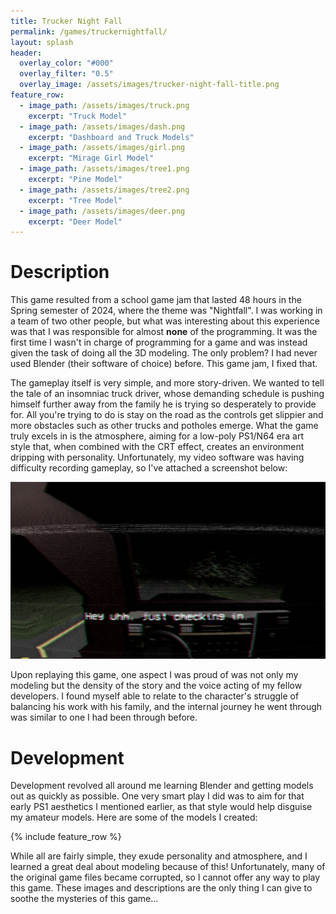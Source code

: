 ```yaml
---
title: Trucker Night Fall
permalink: /games/truckernightfall/
layout: splash
header:
  overlay_color: "#000"
  overlay_filter: "0.5"
  overlay_image: /assets/images/trucker-night-fall-title.png
feature_row:
  - image_path: /assets/images/truck.png
    excerpt: "Truck Model"
  - image_path: /assets/images/dash.png
    excerpt: "Dashboard and Truck Models"
  - image_path: /assets/images/girl.png
    excerpt: "Mirage Girl Model"
  - image_path: /assets/images/tree1.png
    excerpt: "Pine Model"
  - image_path: /assets/images/tree2.png
    excerpt: "Tree Model"
  - image_path: /assets/images/deer.png
    excerpt: "Deer Model"
---
```


# Description
This game resulted from a school game jam that lasted 48 hours in the Spring semester of 2024, where the theme was "Nightfall". I was working in a team of two other people, but what was interesting about this experience was that I was responsible for almost **none** of the programming. It was the first time I wasn't in charge of programming for a game and was instead given the task of doing all the 3D modeling. The only problem? I had never used Blender (their software of choice) before. This game jam, I fixed that.

The gameplay itself is very simple, and more story-driven. We wanted to tell the tale of an insomniac truck driver, whose demanding schedule is pushing himself further away from the family he is trying so desperately to provide for. All you're trying to do is stay on the road as the controls get slippier and more obstacles such as other trucks and potholes emerge. What the game truly excels in is the atmosphere, aiming for a low-poly PS1/N64 era art style that, when combined with the CRT effect, creates an environment dripping with personality. Unfortunately, my video software was having difficulty recording gameplay, so I've attached a screenshot below:

![Alt text](/assets/images/trucker-night-fall-title.png)

Upon replaying this game, one aspect I was proud of was not only my modeling but the density of the story and the voice acting of my fellow developers. I found myself able to relate to the character's struggle of balancing his work with his family, and the internal journey he went through was similar to one I had been through before.

# Development
Development revolved all around me learning Blender and getting models out as quickly as possible. One very smart play I did was to aim for that early PS1 aesthetics I mentioned earlier, as that style would help disguise my amateur models. Here are some of the models I created:

{% include feature_row %}

While all are fairly simple, they exude personality and atmosphere, and I learned a great deal about modeling because of this! Unfortunately, many of the original game files became corrupted, so I cannot offer any way to play this game. These images and descriptions are the only thing I can give to soothe the mysteries of this game...
